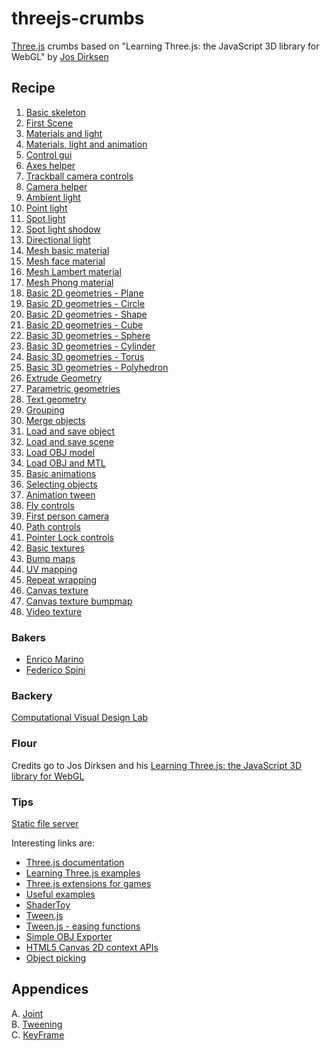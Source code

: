 threejs-crumbs
==============

[Three.js](http://threejs.org/) crumbs based on "Learning Three.js: the JavaScript 3D library for WebGL" by [Jos Dirksen](https://github.com/josdirksen)


## Recipe

1. [Basic skeleton](examples/example01.html)
2. [First Scene](examples/example02.html)
3. [Materials and light](examples/example03.html)
4. [Materials, light and animation](examples/example04.html)
5. [Control gui](examples/example05.html)
6. [Axes helper](examples/example06.html)
7. [Trackball camera controls](examples/example07.html)
8. [Camera helper](examples/example08.html)
9. [Ambient light](examples/example09.html)
10. [Point light](examples/example10.html)
11. [Spot light](examples/example11.html)
12. [Spot light shodow](examples/example12.html)
13. [Directional light](examples/example13.html)
14. [Mesh basic material](examples/example14.html)
15. [Mesh face material](examples/example15.html)
16. [Mesh Lambert material](examples/example16.html)
17. [Mesh Phong material](examples/example17.html)
18. [Basic 2D geometries - Plane](examples/example18.html)
19. [Basic 2D geometries - Circle](examples/example19.html)
20. [Basic 2D geometries - Shape](examples/example20.html)
21. [Basic 2D geometries - Cube](examples/example21.html)
22. [Basic 3D geometries - Sphere](examples/example22.html)
23. [Basic 3D geometries - Cylinder](examples/example23.html)
24. [Basic 3D geometries - Torus](examples/example24.html)
25. [Basic 3D geometries - Polyhedron](examples/example25.html)
26. [Extrude Geometry](examples/example26.html)
27. [Parametric geometries](examples/example27.html)
28. [Text geometry](examples/example28.html)
29. [Grouping](examples/example29.html)
30. [Merge objects](examples/example30.html)
31. [Load and save object](examples/example31.html)
32. [Load and save scene](examples/example32.html)
33. [Load OBJ model](examples/example33.html)
34. [Load OBJ and MTL](examples/example34.html)
35. [Basic animations](examples/example35.html)
36. [Selecting objects](examples/example36.html)
37. [Animation tween](examples/example37.html)
38. [Fly controls](examples/example38.html)
39. [First person camera](examples/example39.html)
40. [Path controls](examples/example40.html)
41. [Pointer Lock controls](examples/example41.html)
42. [Basic textures](examples/example41.html)
43. [Bump maps](examples/example42.html)
44. [UV mapping](examples/example44.html)
45. [Repeat wrapping](examples/example45.html)
46. [Canvas texture](examples/example46.html)
47. [Canvas texture bumpmap](examples/example47.html)
48. [Video texture](examples/example48.html)

### Bakers

- [Enrico Marino](http://onirame.com)
- [Federico Spini](http://federicospini.com)

### Backery

[Computational Visual Design Lab](http://dia.uniroma3.it/~cvdlab)

### Flour

Credits go to Jos Dirksen and his [Learning Three.js: the JavaScript 3D library for WebGL](http://www.amazon.com/Learning-Three-js-JavaScript-Library-WebGL/dp/1782166289/ref=sr_1_1?s=books&ie=UTF8&qid=1399655185&sr=1-1)

### Tips

[Static file server](https://github.com/cvdlab/static-file-server)

Interesting links are:
* [Three.js documentation](http://threejs.org/docs/)
* [Learning Three.js examples](http://www.smartjava.org/content/all-109-examples-my-book-threejs-threejs-version-r63)
* [Three.js extensions for games](http://www.threejsgames.com/extensions/)
* [Useful examples](http://stemkoski.github.io/Three.js/)
* [ShaderToy](https://www.shadertoy.com)
* [Tween.js](https://github.com/sole/tween.js/)
* [Tween.js - easing functions](http://sole.github.io/tween.js/examples/03_graphs.html)
* [Simple OBJ Exporter](https://github.com/cvdlab-cg/428798/tree/master/OBJExporter)
* [HTML5 Canvas 2D context APIs](https://developer.mozilla.org/en-US/docs/Web/API/CanvasRenderingContext2D)
* [Object picking](http://mrdoob.github.io/three.js/examples/webgl_interactive_draggablecubes.html)

## Appendices

A. [Joint](appendices/joint.html)   
B. [Tweening](appendices/tweening.html)   
C. [KeyFrame](appendices/keyframe.html)   
